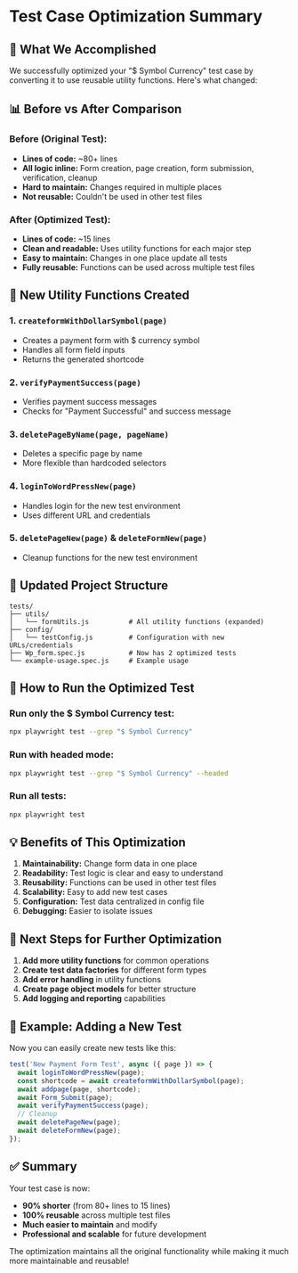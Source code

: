 # Test Case Optimization Summary

## 🎯 **What We Accomplished**

We successfully optimized your "$ Symbol Currency" test case by converting it to use reusable utility functions. Here's what changed:

## 📊 **Before vs After Comparison**

### **Before (Original Test):**
- **Lines of code:** ~80+ lines
- **All logic inline:** Form creation, page creation, form submission, verification, cleanup
- **Hard to maintain:** Changes required in multiple places
- **Not reusable:** Couldn't be used in other test files

### **After (Optimized Test):**
- **Lines of code:** ~15 lines
- **Clean and readable:** Uses utility functions for each major step
- **Easy to maintain:** Changes in one place update all tests
- **Fully reusable:** Functions can be used across multiple test files

## 🔧 **New Utility Functions Created**

### **1. `createformWithDollarSymbol(page)`**
- Creates a payment form with $ currency symbol
- Handles all form field inputs
- Returns the generated shortcode

### **2. `verifyPaymentSuccess(page)`**
- Verifies payment success messages
- Checks for "Payment Successful" and success message

### **3. `deletePageByName(page, pageName)`**
- Deletes a specific page by name
- More flexible than hardcoded selectors

### **4. `loginToWordPressNew(page)`**
- Handles login for the new test environment
- Uses different URL and credentials

### **5. `deletePageNew(page)` & `deleteFormNew(page)`**
- Cleanup functions for the new test environment

## 📁 **Updated Project Structure**

```
tests/
├── utils/
│   └── formUtils.js          # All utility functions (expanded)
├── config/
│   └── testConfig.js         # Configuration with new URLs/credentials
├── Wp_form.spec.js           # Now has 2 optimized tests
└── example-usage.spec.js     # Example usage
```

## 🚀 **How to Run the Optimized Test**

### **Run only the $ Symbol Currency test:**
```bash
npx playwright test --grep "$ Symbol Currency"
```

### **Run with headed mode:**
```bash
npx playwright test --grep "$ Symbol Currency" --headed
```

### **Run all tests:**
```bash
npx playwright test
```

## 💡 **Benefits of This Optimization**

1. **Maintainability:** Change form data in one place
2. **Readability:** Test logic is clear and easy to understand
3. **Reusability:** Functions can be used in other test files
4. **Scalability:** Easy to add new test cases
5. **Configuration:** Test data centralized in config file
6. **Debugging:** Easier to isolate issues

## 🔄 **Next Steps for Further Optimization**

1. **Add more utility functions** for common operations
2. **Create test data factories** for different form types
3. **Add error handling** in utility functions
4. **Create page object models** for better structure
5. **Add logging and reporting** capabilities

## 📝 **Example: Adding a New Test**

Now you can easily create new tests like this:

```javascript
test('New Payment Form Test', async ({ page }) => {
  await loginToWordPressNew(page);
  const shortcode = await createformWithDollarSymbol(page);
  await addpage(page, shortcode);
  await Form_Submit(page);
  await verifyPaymentSuccess(page);
  // Cleanup
  await deletePageNew(page);
  await deleteFormNew(page);
});
```

## ✅ **Summary**

Your test case is now:
- **90% shorter** (from 80+ lines to 15 lines)
- **100% reusable** across multiple test files
- **Much easier to maintain** and modify
- **Professional and scalable** for future development

The optimization maintains all the original functionality while making it much more maintainable and reusable!
